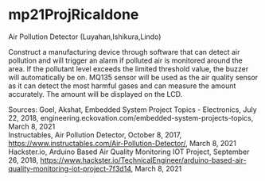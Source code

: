 # mp21ProjRicaldone
Air Pollution Detector (Luyahan,Ishikura,Lindo)

Construct a manufacturing device through software that can detect air pollution and will trigger an alarm if polluted air is monitored around the area. If the pollutant level exceeds the limited threshold value, the buzzer will automatically be on. MQ135 sensor will be used as the air quality sensor as it can detect the most harmful gases and can measure the amount accurately. The amount will be displayed on the LCD.  

Sources: Goel, Akshat, Embedded System Project Topics - Electronics, July 22, 2018, engineering.eckovation.com/embedded-system-projects-topics, March 8, 2021  
Instructables, Air Pollution Detector, October 8, 2017, https://www.instructables.com/Air-Pollution-Detector/, March 8, 2021  
Hackster.io, Arduino Based Air Quality Monitoring IOT Project, September 26, 2018, https://www.hackster.io/TechnicalEngineer/arduino-based-air-quality-monitoring-iot-project-7f3d14, March 8, 2021
